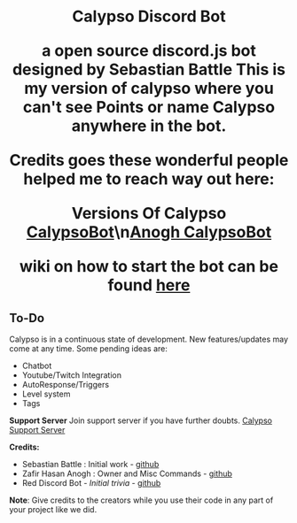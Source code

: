 <h1 align="center">

  <br>
  Calypso Discord Bot
  <br>

a open source discord.js bot designed by Sebastian Battle 
This is my version of calypso where you can't see Points or name Calypso anywhere in the bot. 

Credits goes these wonderful people helped me to reach way out here: 

**Versions Of Calypso**
[CalypsoBot](https://github.com/sabattle/CalypsoBot)\n[Anogh CalypsoBot](https://github.com/Anogh297/CalypsoBot)



wiki on how to start the bot can be found [here](https://github.com/sabattle/CalypsoBot#installation)

## To-Do

Calypso is in a continuous state of development. New features/updates may come at any time. Some pending ideas are:

  * Chatbot
  * Youtube/Twitch Integration
  * AutoResponse/Triggers
  * Level system
  * Tags 

**Support Server**
Join support server if you have further doubts. [Calypso Support Server](https://discord.gg/pnYVdut)

**Credits:**
- Sebastian Battle : Initial work - [github](https://github.com/sabattle)
- Zafir Hasan Anogh : Owner and Misc Commands - [github](https://github.com/Anogh297) 
- Red Discord Bot - *Initial trivia* - [github](https://github.com/Cog-Creators/Red-DiscordBot/blob/V3/develop/README.md#join-the-community)

__Note__: Give credits to the creators while you use their code in any part of your project like we did. 